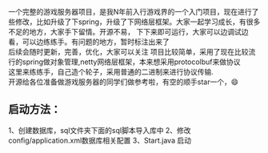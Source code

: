 一个完整的游戏服务器项目，是我N年前入行游戏界的一个入门项目，现在进行了些修改，比如升级了下spring，升级了下网络层框架。大家一起学习成长，有很多不足的地方，大家手下留情。开源不易，
下下来即可运行，大家可以边调试边看，可以边练练手。有问题的地方，暂时标注出来了</br>
后续会随时更新，完善，优化，大家可以关注
项目比较简单，采用了现在比较流行的spring做对象管理,netty网络层框架，本来想采用protocolbuf来做协议</br>
这里来练练手，自己造个轮子，采用普通的二进制来进行协议传输.</br>
开源给各位准备做游戏服务器的同学们做参考啦，有空的顺手star一个，😄


<h2>启动方法：</h2>
1、创建数据库，sql文件夹下面的sql脚本导入库中
2、修改config/application.xml数据库相关配置
3、Start.java 启动
